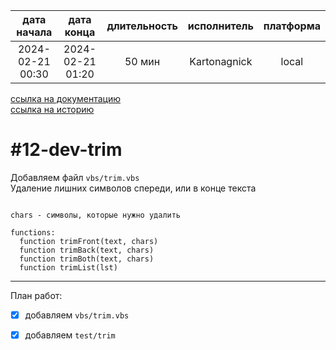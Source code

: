 |   дата начала    |    дата конца    | длительность | исполнитель  | платформа |
|:----------------:|:----------------:|:------------:|:------------:|:---------:|
| 2024-02-21 00:30 | 2024-02-21 01:20 |    50 мин    | Kartonagnick |   local   |

[ссылка на документацию](../docs.md)  
[ссылка на историю](../history.md#-v012-dev)  

#12-dev-trim
============
Добавляем файл `vbs/trim.vbs`  
Удаление лишних символов спереди, или в конце текста  

```vbs

chars - символы, которые нужно удалить

functions:
  function trimFront(text, chars)
  function trimBack(text, chars)
  function trimBoth(text, chars)
  function trimList(lst)
```

--------------------------------------------------------------------------------

План работ:  
  - [x] добавляем `vbs/trim.vbs`  
  - [x] добавляем `test/trim`  

